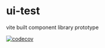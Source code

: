 # ui-test
vite built component library prototype

[![codecov](https://codecov.io/gh/drxiong/ui-test/graph/badge.svg?token=63KZTFRZHC)](https://codecov.io/gh/drxiong/ui-test)


